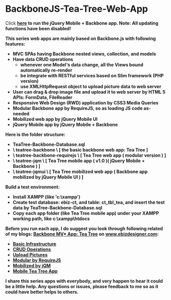 BackboneJS-Tea-Tree-Web-App
===========================

Click <a href="http://demo.ebizdesigner.com/teatree/" target="_blank"><B>here<B></a> to run the jQuery Mobile + Backbone app. Note: All updating functions have been disabled!

This series web apps are mainly based on Backbone.js with following features:

- MVC SPAs having Backbone nested views, collection, and models
- Have data CRUD operations
   - whenever one Model's data change, all the Views bound automatically re-render 
   - be integrate with RESTful services based on Slim framework (PHP version)
   - use XMLHttpRequest object to upload picture data to web server
- User can drag & drop image file and upload it to web server by HTML 5 APIs: FormData, FileReader
- Responsive Web Design (RWD) application by CSS3 Media Queries 
- Modular Backbone app by RequireJS, so as loading JS code as-needed
- Mobilized web app by jQuery Mobile UI
- jQuery Mobile app by jQuery Mobile + Backbone


Here is the folder structure:
   - TeaTree-Backbone-Database.sql 
   - \ teatree-backbone \ [ the basic backbone web app: Tea Tree ]
   - \ teatree-backbone-requirejs \ [ Tea Tree web app ( modular version ) ]
   - \ teatree-jqm \ [ Tea Tree mobile app ( v1.0 )( jQuery Mobile + Backbone ) ]
   - \ teatree-jqmui \ [ Tea Tree mobilized web app ( Backbone app mobilized by jQuery Mobile UI ) ]

Build a test environment:
- Install XAMPP (like 'c:\xampp')
- Create test database: ebiz-ct, and table: ct_tbl_tea, and insert the test data by TeaTree-Backbone-Database.sql
- Copy each app folder (like Tea Tree mobile app) under your XAMPP working path, like c:\xampp\htdocs

Before you run each app, I do suggest you look through following related of my blogs: 
<a href="http://www.ebizdesigner.com/website-building/backbone/item/49-backbone-client-side-mvc-tree.html" target="_blank">
Backbone MV* App: Tea Tree</a> on www.ebizdesigner.com:
- <a href="http://www.ebizdesigner.com/component/k2/item/49-backbone-client-side-mvc-tree.html" target="_black">Basic Infrastructure</a>
- <a href="http://www.ebizdesigner.com/component/k2/item/51-backbonejs-mvc-app-tea-tree-part-2.html" target="_blank">CRUD Operations</a>
- <a href="http://www.ebizdesigner.com/component/k2/item/52-backbonejs-mvc-app-tea-tree-part-3.html" target="_blank">Upload Pictures</a>
- <a href="http://www.ebizdesigner.com/component/k2/item/54-backbone-mvc-teatree-modular-by-requirejs.html" target="_blank">Modular by RequireJS</a>
- <a href="http://www.ebizdesigner.com/component/k2/item/55-backbone-mobile-web-app-teatree-jquerymobile.html" target="_blank">Mobilized by jQM</a>
- <a href="http://www.ebizdesigner.com/component/k2/item/53-backbonejs-jqm-mobile-app-tea-tree-part-6.html" target="_blank">Mobile Tea Tree App</a> 

I share this series apps with everybody, and very happen to hear it could be a little help. 
Any questions or issues, please feedback to me so as it could have better helps to others.
